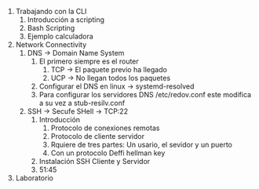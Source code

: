 1. Trabajando con la CLI 
   1. Introducción a scripting
   2. Bash Scripting
   3. Ejemplo calculadora
2. Network Connectivity
   1. DNS   -> Domain Name System
      1. El primero siempre es el router
         1. TCP   -> El paquete previo ha llegado
         2. UCP   -> No llegan todos los paquetes
      2. Configurar el DNS en linux -> systemd-resolved
      3. Para configurar los servidores DNS /etc/redov.conf este modifica a su vez a stub-resilv.conf
   2. SSH   -> Secufe SHell   -> TCP:22
      1. Introducción
         1. Protocolo de conexiones remotas
         2. Protocolo de cliente servidor
         3. Rquiere de tres partes: Un usario, el sevidor y un puerto
         4. Con un protocolo Deffi hellman key
      2. Instalación SSH Cliente y Servidor
      3. 51:45
3. Laboratorio